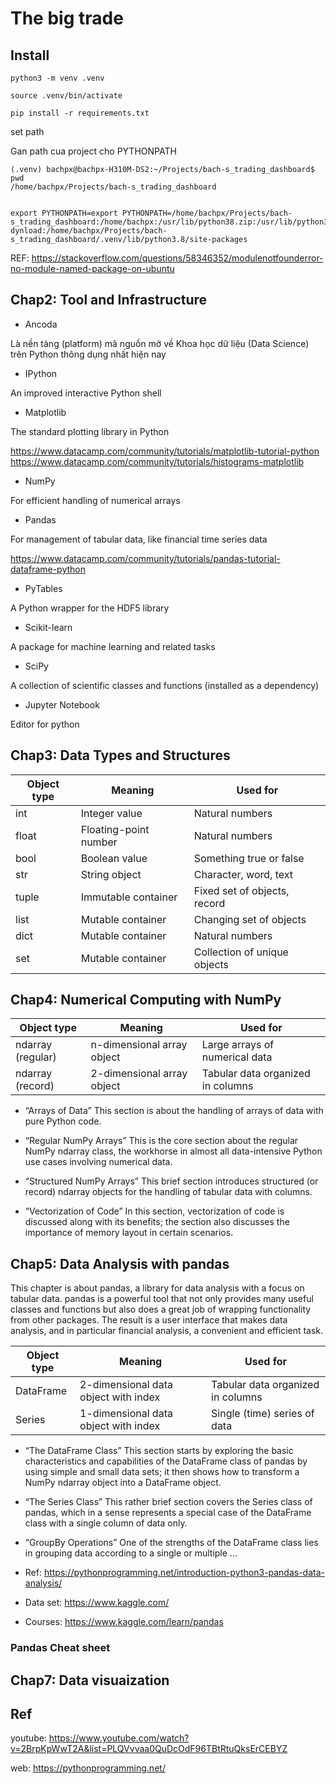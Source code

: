 # The big trade

## Install
```shellscript
python3 -m venv .venv

source .venv/bin/activate

pip install -r requirements.txt
```

set path

Gan path cua project cho PYTHONPATH

```
(.venv) bachpx@bachpx-H310M-DS2:~/Projects/bach-s_trading_dashboard$ pwd
/home/bachpx/Projects/bach-s_trading_dashboard


export PYTHONPATH=export PYTHONPATH=/home/bachpx/Projects/bach-s_trading_dashboard:/home/bachpx:/usr/lib/python38.zip:/usr/lib/python3.8:/usr/lib/python3.8/lib-dynload:/home/bachpx/Projects/bach-s_trading_dashboard/.venv/lib/python3.8/site-packages
```

REF: https://stackoverflow.com/questions/58346352/modulenotfounderror-no-module-named-package-on-ubuntu

## Chap2: Tool and Infrastructure

- Ancoda

Là nền tảng (platform) mã nguồn mở về Khoa học dữ liệu (Data Science) trên Python thông dụng nhất hiện nay

- IPython

An improved interactive Python shell

- Matplotlib

The standard plotting library in Python

https://www.datacamp.com/community/tutorials/matplotlib-tutorial-python
https://www.datacamp.com/community/tutorials/histograms-matplotlib

- NumPy

For efficient handling of numerical arrays

- Pandas

For management of tabular data, like financial time series data

https://www.datacamp.com/community/tutorials/pandas-tutorial-dataframe-python

- PyTables

A Python wrapper for the HDF5 library

- Scikit-learn

A package for machine learning and related tasks

- SciPy

A collection of scientific classes and functions (installed as a dependency)

- Jupyter Notebook

Editor for python

## Chap3: Data Types and Structures

| Object type | Meaning               | Used for                     |
| ----------- | --------------------- | ---------------------------- |
| int         | Integer value         | Natural numbers              |
| float       | Floating-point number | Natural numbers              |
| bool        | Boolean value         | Something true or false      |
| str         | String object         | Character, word, text        |
| tuple       | Immutable container   | Fixed set of objects, record |
| list        | Mutable container     | Changing set of objects      |
| dict        | Mutable container     | Natural numbers              |
| set         | Mutable container     | Collection of unique objects |

## Chap4: Numerical Computing with NumPy

| Object type       | Meaning                    | Used for                          |
| ----------------- | -------------------------- | --------------------------------- |
| ndarray (regular) | n-dimensional array object | Large arrays of numerical data    |
| ndarray (record)  | 2-dimensional array object | Tabular data organized in columns |

- “Arrays of Data”
  This section is about the handling of arrays of data with pure Python code.

- “Regular NumPy Arrays”
  This is the core section about the regular NumPy ndarray class, the workhorse in almost all data-intensive Python use cases involving numerical data.

- “Structured NumPy Arrays”
  This brief section introduces structured (or record) ndarray objects for the handling of tabular data with columns.

- “Vectorization of Code”
  In this section, vectorization of code is discussed along with its benefits; the section also discusses the importance of memory layout in certain scenarios.

## Chap5: Data Analysis with pandas

This chapter is about pandas, a library for data analysis with a focus on tabular data. pandas is a powerful tool that not only provides many useful classes and functions but also does a great job of wrapping functionality from other packages. The result is a user interface that makes data analysis, and in particular financial analysis, a convenient and efficient task.

| Object type | Meaning                              | Used for                          |
| ----------- | ------------------------------------ | --------------------------------- |
| DataFrame   | 2-dimensional data object with index | Tabular data organized in columns |
| Series      | 1-dimensional data object with index | Single (time) series of data      |

- “The DataFrame Class”
  This section starts by exploring the basic characteristics and capabilities of the DataFrame class of pandas by using simple and small data sets; it then shows how to transform a NumPy ndarray object into a DataFrame object.

- “The Series Class”
  This rather brief section covers the Series class of pandas, which in a sense represents a special case of the DataFrame class with a single column of data only.

- “GroupBy Operations”
  One of the strengths of the DataFrame class lies in grouping data according to a single or multiple ...

- Ref: https://pythonprogramming.net/introduction-python3-pandas-data-analysis/
- Data set: https://www.kaggle.com/
- Courses: https://www.kaggle.com/learn/pandas

### Pandas Cheat sheet

## Chap7: Data visuaization

## Ref

youtube: https://www.youtube.com/watch?v=2BrpKpWwT2A&list=PLQVvvaa0QuDcOdF96TBtRtuQksErCEBYZ

web: https://pythonprogramming.net/
